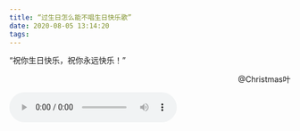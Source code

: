 ```yaml
---
title: “过生日怎么能不唱生日快乐歌”
date: 2020-08-05 13:14:20
tags:
---
```

“祝你生日快乐，祝你永远快乐！”

<p align="right">@Christmas叶</p>
<audio id="audio" controls=""  preload="auto" autoplay="autoplay">
      <source id="mp3" src="https://fsjtoday.xyz:8050/Christmas叶-过生日怎么能不唱生日快乐歌.mp3">
      </audio>